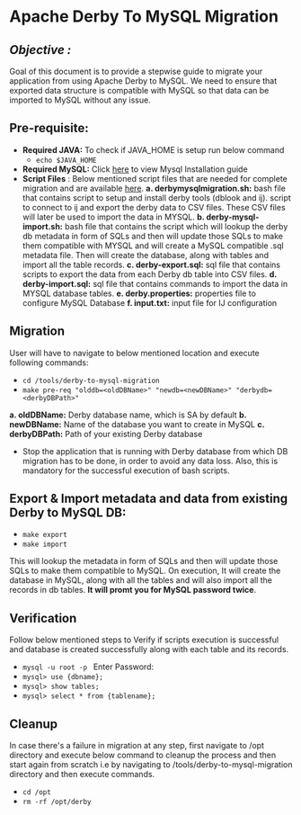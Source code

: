 # Apache Derby To MySQL Migration
## _Objective :_

Goal of this document is to provide a stepwise guide to migrate your application from using Apache Derby to MySQL. We need to ensure that exported data structure is compatible with MySQL so that data can be imported to MySQL without any issue.

## Pre-requisite:

- **Required JAVA:** To check if JAVA_HOME is setup run below command
   - ```echo $JAVA_HOME```
- **Required MySQL:** Click [here](https://dev.mysql.com/doc/mysql-installation-excerpt/5.7/en/) to view Mysql Installation guide
- **Script Files** : Below mentioned script files that are needed for complete migration and are available [here](/tools/derby-to-mysql-migration/script-files).
**a. derbymysqlmigration.sh:** bash file that contains script to setup and install derby tools (dblook and ij). script to connect to ij and export the derby data to CSV files. These CSV files will later be used to import the data in MYSQL.
**b. derby-mysql-import.sh:** bash file that contains the script which will lookup the derby db metadata in form of SQLs and then will update those SQLs to make them compatible with MYSQL and will create a MySQL compatible .sql metadata file. Then will create the database, along with tables and import all the table records.
**c. derby-export.sql:** sql file that contains scripts to export the data from each Derby db table into CSV files.
**d. derby-import.sql:** sql file that contains commands to import the data in MYSQL database tables.
**e. derby.properties:** properties file to configure MySQL Database 
**f. input.txt:** input file for IJ configuration

## Migration

User will have to navigate to below mentioned location and execute following commands:

- ```cd /tools/derby-to-mysql-migration```
- ```make pre-req "olddb=<oldDBName>" "newdb=<newDBName>" "derbydb=<derbyDBPath>"```

 **a. oldDBName:** Derby database name, which is SA by default
 **b. newDBName:** Name of the database you want to create in MySQL
 **c. derbyDBPath:** Path of your existing Derby database
- Stop the application that is running with Derby database from which DB migration has to be done, in order to avoid any data loss. Also, this is mandatory for the successful execution of bash scripts.

## Export & Import metadata and data from existing Derby to MySQL DB:
  - ```make export```
  - ```make import```

This will lookup the metadata in form of SQLs and then will update those SQLs to make them compatible to MySQL. On execution, It will create the database in MySQL, along with all the tables and will also import all the records in db tables. **It will promt you for MySQL password twice**.

## Verification
Follow below mentioned steps to Verify if scripts execution is successful and database is created successfully along with each table and its records. 
- ```mysql -u root -p ```
Enter Password:
- ```mysql> use {dbname};```
- ```mysql> show tables;```
- ```mysql> select * from {tablename};```
## Cleanup
In case there's a failure in migration at any step, first navigate to /opt directory and execute below command to cleanup the process and then start again from scratch i.e by navigating to /tools/derby-to-mysql-migration directory and then execute commands.
 
 - ```cd /opt``` 
 - ```rm -rf /opt/derby```
